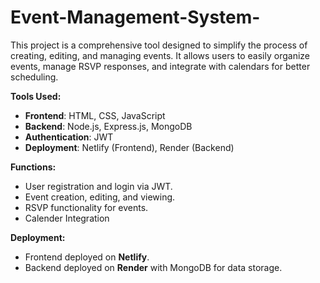 # Event-Management-System-
This project is a comprehensive tool designed to simplify the process of creating, editing, and managing events. It allows users to easily organize events, manage RSVP responses, and integrate with calendars for better scheduling.

**Tools Used:**
- **Frontend**: HTML, CSS, JavaScript
- **Backend**: Node.js, Express.js, MongoDB
- **Authentication**: JWT
- **Deployment**: Netlify (Frontend), Render (Backend)

**Functions:**
- User registration and login via JWT.
- Event creation, editing, and viewing.
- RSVP functionality for events.
- Calender Integration

**Deployment:**
- Frontend deployed on **Netlify**.
- Backend deployed on **Render** with MongoDB for data storage.
